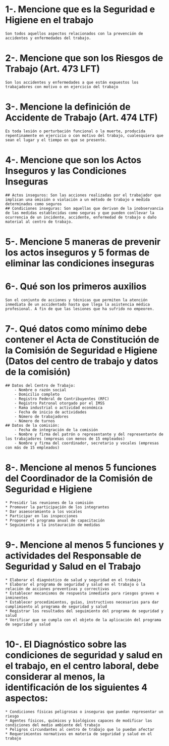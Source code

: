 # 1-. Mencione que es la Seguridad e Higiene en el trabajo
	Son todos aquellos aspectos relacionados con la prevención de accidentes y enfermedades del trabajo.
# 2-. Mencione que son los Riesgos de Trabajo (Art. 473 LFT)
	Son los accidentes y enfermedades a que están expuestos los trabajadores con motivo o en ejercicio del trabajo
# 3-. Mencione la definición de Accidente de Trabajo (Art. 474 LTF)
	Es toda lesión o perturbación funcional o la muerte, producida repentinamente en ejercicio o con motivo del trabajo, cualesquiera que sean el lugar y el tiempo en que se presente.
# 4-. Mencione que son los Actos Inseguros y las Condiciones Inseguras
	## Actos inseguros: Son las acciones realizadas por el trabajador que implican una omisión o violación a un método de trabajo o medida determinados como seguros
	## Condiciones inseguras: Son aquellas que derivan de la inobservancia de las medidas establecidas como seguras y que pueden conllevar la ocurrencia de un incidente, accidente, enfermedad de trabajo o daño material al centro de trabajo.
# 5-. Mencione 5 maneras de prevenir los actos inseguros y 5 formas de eliminar las condiciones inseguras
# 6-. Qué son los primeros auxilios
	Son el conjunto de acciones y técnicas que permiten la atención inmediata de un accidentado hasta que llega la asistencia médica profesional. A fin de que las lesiones que ha sufrido no empeoren.
# 7-. Qué datos como mínimo debe contener el Acta de Constitución de la Comisión de Seguridad e Higiene (Datos del centro de trabajo y datos de la comisión)
	## Datos del Centro de Trabajo:
		- Nombre o razón social
		- Domicilio completo
		- Registro Federal de Contribuyentes (RFC)
		- Registro Patronal otorgado por el IMSS
		- Rama industrial o actividad económica
		- Fecha de inicio de actividades
		- Número de trabajadores
		- Número de turnos
	## Datos de la comisión:
		- Fecha de integración de la comisión
		- Nombre y firma del patrón o representante y del representante de los trabajadores (empresas con menos de 15 empleados)
		- Nombre y firma del coordinador, secretario y vocales (empresas con más de 15 empleados)
# 8-. Mencione al menos 5 funciones del Coordinador de la Comisión de Seguridad e Higiene
	* Presidir las reuniones de la comisión
	* Promover la participación de los integrantes
	* Dar asaesoramiento a los vocales
	* Participar en las inspecciones
	* Proponer el programa anual de capacitación
	* Seguimiento a la instauración de medidas
# 9-. Mencione al menos 5 funciones y actividades del Responsable de Seguridad y Salud en el Trabajo
	* Elaborar el diagnóstico de salud y seguridad en el trabajo
	* Elaborar el programa de seguridad y salud en el trabajo o la relación de acciones preventivas y correctivas
	* Establecer mecanismos de respuesta inmediata para riesgos graves e inminentes
	* Establecer procedimientos, guías, instructivos necesarios para dar cumplimiento al programa de seguridad y salud
	* Registrar los resultados del seguimiento del programa de seguridad y salud
	* Verificar que se cumpla con el objeto de la aplicación del programa de seguridad y salud
# 10-. El Diagnóstico sobre las condiciones de seguridad y salud en el trabajo, en el centro laboral, debe considerar al menos, la identificación de los siguientes 4 aspectos:
	* Condiciones físicas peligrosas o inseguras que puedan representar un riesgo
	* Agentes físicos, químicos y biológicos capaces de modificar las condiciones del medio ambiente del trabajo
	* Peligros circundantes al centro de trabajo que lo puedan afectar
	* Requerimientos normativos en materia de seguridad y salud en el trabajo
